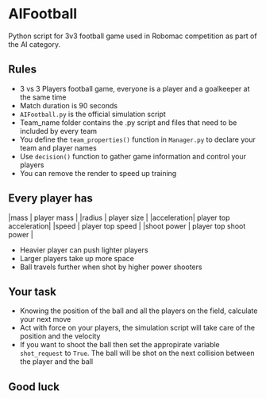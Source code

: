 # AIFootball
Python script for 3v3 football game used in Robomac competition as part of the AI category.

## Rules
* 3 vs 3 Players football game, everyone is a player and a goalkeeper at the same time
* Match duration is 90 seconds
* `AIFootball.py` is the official simulation script
* Team_name folder contains the .py script and files that need to be included by every team
* You define the `team_properties()` function  in `Manager.py` to declare your team and player names
* Use `decision()` function to gather game information and control your players
* You can remove the render to speed up training

## Every player has
|mass        | player mass            |
|radius      | player size            |
|acceleration| player top acceleration|
|speed       | player top speed       |
|shoot power | player top shoot power |
* Heavier player can push lighter players
* Larger players take up more space
* Ball travels further when shot by higher power shooters

## Your task
* Knowing the position of the ball and all the players on the field, calculate your next move
* Act with force on your players, the simulation script will take care of the position and the velocity
* If you want to shoot the ball then set the appropirate variable `shot_request` to `True`. The ball will be shot on the next collision between the player and the ball

## Good luck
